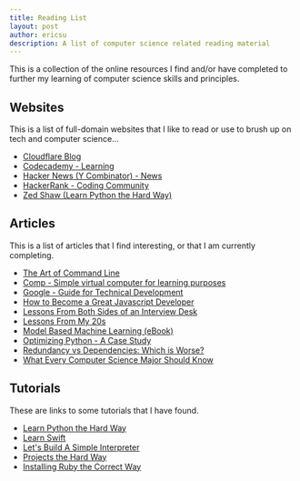 ```yaml
---
title: Reading List
layout: post
author: ericsu
description: A list of computer science related reading material
---
```


This is a collection of the online resources I find and/or have completed to
further my learning of computer science skills and principles.

## Websites

This is a list of full-domain websites that I like to read or use to brush up
on tech and computer science...

<ul>
  <li><a href="https://blog.cloudflare.com/">Cloudflare Blog</a></li>
  <li><a href="http://www.codecademy.com/">Codecademy - Learning</a></li>
  <li>
    <a href="https://news.ycombinator.com/news"
      >Hacker News (Y Combinator) - News</a
    >
  </li>
  <li>
    <a href="https://www.hackerrank.com/">HackerRank - Coding Community</a>
  </li>
  <li>
    <a href="http://zedshaw.com/">Zed Shaw (Learn Python the Hard Way)</a>
  </li>
</ul>

## Articles

This is a list of articles that I find interesting, or that I am currently
completing.

<ul>
  <li>
    <a href="https://github.com/jlevy/the-art-of-command-line"
      >The Art of Command Line</a
    >
  </li>
  <li>
    <a href="https://github.com/gto76/comp-cpp"
      >Comp - Simple virtual computer for learning purposes</a
    >
  </li>
  <li>
    <a
      href="https://www.google.com/about/careers/students/guide-to-technical-development.html"
      >Google - Guide for Technical Development</a
    >
  </li>
  <li>
    <a
      href="http://blog.ustunozgur.com/javascript/programming/books/videos/2015/06/17/how_to_be_a_great_javascript_software_developer.html"
      >How to Become a Great Javascript Developer</a
    >
  </li>
  <li>
    <a
      href="https://davidtuite.com/posts/lessons-from-both-sides-interview-desk"
      >Lessons From Both Sides of an Interview Desk</a
    >
  </li>
  <li><a href="http://www.hive.org/20s">Lessons From My 20s</a></li>
  <li>
    <a href="http://www.mbmlbook.com/">Model Based Machine Learning (eBook)</a>
  </li>
  <li>
    <a href="https://www.airpair.com/python/posts/optimizing-python-code"
      >Optimizing Python - A Case Study</a
    >
  </li>
  <li>
    <a
      href="http://yosefk.com/blog/redundancy-vs-dependencies-which-is-worse.html"
      >Redundancy vs Dependencies: Which is Worse?</a
    >
  </li>
  <li>
    <a href="http://matt.might.net/articles/what-cs-majors-should-know/"
      >What Every Computer Science Major Should Know</a
    >
  </li>
</ul>

## Tutorials

These are links to some tutorials that I have found.

<ul>
  <li>
    <a href="http://learnpythonthehardway.org/book/"
      >Learn Python the Hard Way</a
    >
  </li>
  <li><a href="http://books.aidanf.net/learn-swift">Learn Swift</a></li>
  <li>
    <a href="http://ruslanspivak.com/lsbasi-part1/"
      >Let's Build A Simple Interpreter</a
    >
  </li>
  <li><a href="http://projectsthehardway.com/">Projects the Hard Way</a></li>
  <li>
    <a href="http://cbednarski.com/articles/installing-ruby/"
      >Installing Ruby the Correct Way</a
    >
  </li>
</ul>
